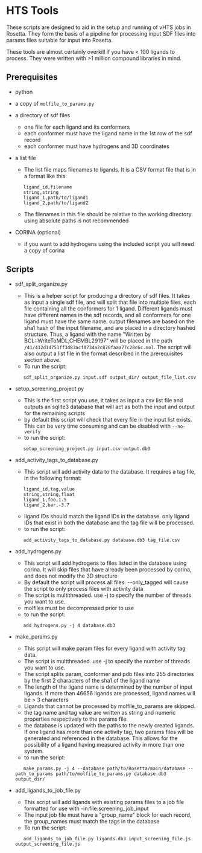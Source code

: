 HTS Tools
=========

These scripts are designed to aid in the setup and running of vHTS jobs in Rosetta.  They form the basis of a pipeline for processing input SDF files into params files suitable for input into Rosetta.

These tools are almost certainly overkill if you have < 100 ligands to process. They were written with >1 million compound libraries in mind. 

Prerequisites
-------------

* python
* a copy of ```molfile_to_params.py```
* a directory of sdf files
   * one file for each ligand and its conformers
   * each conformer must have the ligand name in the 1st row of the sdf record
   * each conformer must have hydrogens and 3D coordinates
* a list file
   * The list file maps filenames to ligands.  It is a CSV format file that is in a format like this:
   
   ```
      ligand_id,filename
      string,string
      ligand_1,path/to/ligand1
      ligand_2,path/to/ligand2
   ```
   * The filenames in this file should be relative to the working directory.  using absolute paths is not recommended
* CORINA (optional)
   * if you want to add hydrogens using the included script you will need a copy of corina
   
Scripts
-------

* sdf_split_organize.py 
   * This is a helper script for producing a directory of sdf files.  It takes as input a single sdf file, and will split that file into multiple files, each file containing all the conformers for 1 ligand.  Different ligands must have different names in the sdf records, and all conformers for one ligand must have the same name.  output filenames are based on the sha1 hash of the input filename, and are placed in a directory hashed structure. Thus, a ligand with the name "Written by BCL::WriteToMDL,CHEMBL29197" will be placed in the path ```/41/412d1d751ff3d83acf0734a2c870faaa77c28c6c.mol```.  The script will also output a list file in the format described in the prerequisites section above. 
   * To run the script:
   
   ```
      sdf_split_organize.py input.sdf output_dir/ output_file_list.csv
   ```
* setup_screening_project.py
   * This is the first script you use, it takes as input a csv list file and outputs an sqlite3 database that will act as both the input and output for the remaining scripts
   * by default this script will check that every file in the input list exists.  This can be very time consuming and can be disabled with ```--no-verify``` 
   * to run the script:
   
   ```
      setup_screening_project.py input.csv output.db3
   ``` 
* add_activity_tags_to_database.py
   * This script will add activity data to the database. It requires a tag file, in the following format:
   
   ```
      ligand_id,tag,value
      string,string,float
      ligand_1,foo,1.5
      ligand_2,bar,-3.7
   ```
   * ligand IDs should match the ligand IDs in the database. only ligand IDs that exist in both the database and the tag file will be processed.
   * to run the script:
   
   ```
      add_activity_tags_to_database.py database.db3 tag_file.csv
   ```
* add_hydrogens.py
   * This script will add hydrogens to files listed in the database using corina.  It will skip files that have already been processed by corina, and does not modify the 3D structure
   * By default the script will process all files. --only_tagged will cause the script to only process files with activity data
   * The script is multithreaded.  use -j to specify the number of threads you want to use.
   * molfiles must be decompressed prior to use
   * to run the script:
   
   ```
      add_hydrogens.py -j 4 database.db3
   ```
   
* make_params.py
   * This script will make param files for every ligand with activity tag data.
   * The script is multthreaded. use -j to specify the number of threads you want to use. 
   * The script splits param, conformer and pdb files into 255 directories by the first 2 characters of the sha1 of the ligand name
   * The length of the ligand name is determined by the number of input ligands.  if more than 46656 ligands are processed, ligand names will be > 3 characters
   * Ligands that cannot be processed by molfile_to_params are skipped.
   * the tag name and tag value are written as string and numeric properties respectively to the params file
   * the database is updated with the paths to the newly created ligands.  If one ligand has more than one activity tag, two params files will be generated and referenced in the database.  This allows for the possibility of a ligand having measured activity in more than one system.
   * to run the script:
   
   ```
      make_params.py -j 4 --database path/to/Rosetta/main/database --path_to_params path/to/molfile_to_params.py database.db3 output_dir/
   ```
   
* add_ligands_to_job_file.py
   * This script will add ligands with existing params files to a job file formatted for use with -in:file:screening_job_input
   * The input job file must have a "group_name" block for each record, the group_names must match the tags in the database
   * To run the script:
   
   ```
      add_ligands_to_job_file.py ligands.db3 input_screening_file.js output_screening_file.js
   ```